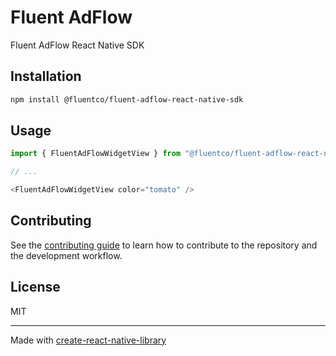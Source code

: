 # Fluent AdFlow

Fluent AdFlow React Native SDK

## Installation

```sh
npm install @fluentco/fluent-adflow-react-native-sdk
```

## Usage

```js
import { FluentAdFlowWidgetView } from "@fluentco/fluent-adflow-react-native-sdk";

// ...

<FluentAdFlowWidgetView color="tomato" />
```

## Contributing

See the [contributing guide](CONTRIBUTING.md) to learn how to contribute to the repository and the development workflow.

## License

MIT

---

Made with [create-react-native-library](https://github.com/callstack/react-native-builder-bob)
